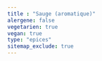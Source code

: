 ```yaml
---
title : "Sauge (aromatique)"
alergene: false
vegetarien: true
vegan: true
type: "epices"
sitemap_exclude: true
--- 
```

